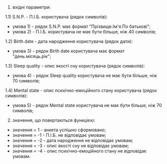 1) вхідні параметри:


1.1) S.N.P. - П.І.Б. користувача (рядок символів):
- умова 1) - рядок S.N.P. має формат "Прізвище.Ім'я.По батькові";
- умова 2) -  П.І.Б. користувача не має бути більше, ніж 40 символів;


1.2) Birth date - дата народження користувача (рядок дати):
- умова 3) - рядок Birth date користувача має формат "день.місяць.рік";


1.3) Sleep quality - опис якості сну користувача (рядок символів):
- умова 4) - рядок Sleep quality користувача не має бути більше, ніж 70 символів;


1.4) Mental state - опис психічно-емоційного стану користувача (рядок символів): 
- умова 5) - рядок Mental state користувача не має бути більше, ніж 70 символів;


2) значення, що повертаються функцією:
- значення = 1 - анкета успішно сформовано;
- значення = -1 - П.І.Б. не відповідає умовам;
- значення = -2 - дата народження не відповідає умовам;
- значення = -3 - опис якості сну не відповідає умовам;
- значення = -4 - опис психічно-емоційного стану не відповідає умовам.
